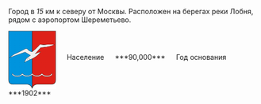 <!--2021-10-20 00:50:11-->
Город в *15* км к северу от Москвы. Расположен на берегах реки Лобня, рядом с аэропортом Шереметьево.

<span class="dt">
  <img src="Lobnya.png" align="middle" width="96px"> &emsp; 
<span class="dtc">
  Население &emsp; ***90,000*** &emsp;
  Год основания &emsp; ***1902***
</span>
</span>